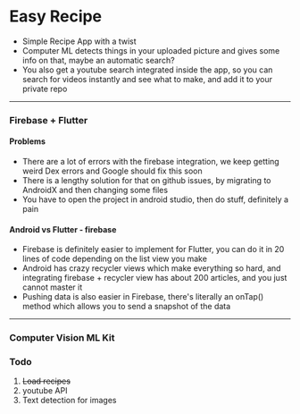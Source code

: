 # Easy Recipe
* Simple Recipe App with a twist
* Computer ML detects things in your uploaded picture and gives some info on that, maybe an automatic search?
* You also get a youtube search integrated inside the app, so you can search for videos instantly and see what to make, and add it to your private repo

---
### Firebase + Flutter

#### Problems
* There are a lot of errors with the firebase integration, we keep getting weird Dex errors and Google should fix this soon
* There is a lengthy solution for that on github issues, by migrating to AndroidX and then changing some files
* You have to open the project in android studio, then do stuff, definitely a pain

#### Android vs Flutter - firebase
* Firebase is definitely easier to implement for Flutter, you can do it in 20 lines of code depending on the list view you make
* Android has crazy recycler views which make everything so hard, and integrating firebase + recycler view has about 200 articles, and you just cannot master it
* Pushing data is also easier in Firebase, there's literally an onTap() method which allows you to send a snapshot of the data

---
### Computer Vision ML Kit

### Todo
1. ~~Load recipes~~
2. youtube API
3. Text detection for images
